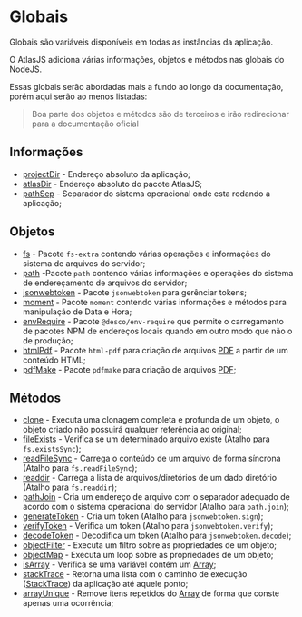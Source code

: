 # Globais

Globais são variáveis disponíveis em todas as instâncias da aplicação.

O AtlasJS adiciona várias informações, objetos e métodos nas globais do NodeJS.

Essas globais serão abordadas mais a fundo ao longo da documentação, porém aqui serão ao menos listadas:

> Boa parte dos objetos e métodos são de terceiros e irão redirecionar para a documentação oficial

## Informações

* [projectDir]() - Endereço absoluto da aplicação;
* [atlasDir]() - Endereço absoluto do pacote AtlasJS;
* [pathSep]() - Separador do sistema operacional onde esta rodando a aplicação;

## Objetos

* [fs](https://www.npmjs.com/package/fs-extra) - Pacote `fs-extra` contendo várias operações e informações do sistema de arquivos do servidor;
* [path](https://nodejs.org/docs/latest/api/path.html) -Pacote `path` contendo várias informações e operações do sistema de endereçamento de arquivos do servidor;
* [jsonwebtoken](https://www.npmjs.com/package/jsonwebtoken) - Pacote `jsonwebtoken` para gerênciar tokens;
* [moment](https://www.npmjs.com/package/moment) - Pacote `moment` contendo várias informações e métodos para manipulação de Data e Hora;
* [envRequire](https://www.npmjs.com/package/@desco/env-require) - Pacote `@desco/env-require` que permite o carregamento de pacotes NPM de endereços locais quando em outro modo que não o de produção;
* [htmlPdf](https://www.npmjs.com/package/html-pdf) - Pacote `html-pdf` para criação de arquivos [PDF](https://pt.wikipedia.org/wiki/Portable_Document_Format) a partir de um conteúdo HTML;
* [pdfMake](https://www.npmjs.com/package/pdfmake) - Pacote `pdfmake` para criação de arquivos [PDF](https://pt.wikipedia.org/wiki/Portable_Document_Format);

## Métodos

* [clone](https://www.npmjs.com/package/clone) - Executa uma clonagem completa e profunda de um objeto, o objeto criado não possuirá qualquer referência ao original;
* [fileExists](https://nodejs.org/api/fs.html#fs_fs_existssync_path) - Verifica se um determinado arquivo existe (Atalho para `fs.existsSync`);
* [readFileSync]() - Carrega o conteúdo de um arquivo de forma síncrona (Atalho para `fs.readFileSync`);
* [readdir](https://nodejs.org/api/fs.html#fs_fs_readfilesync_path_options) - Carrega a lista de arquivos/diretórios de um dado diretório (Atalho para `fs.readdir`);
* [pathJoin](https://nodejs.org/docs/latest/api/path.html#path_path_join_paths) - Cria um endereço de arquivo com o separador adequado de acordo com o sistema operacional do servidor (Atalho para `path.join`);
* [generateToken](https://www.npmjs.com/package/jsonwebtoken#jwtsignpayload-secretorprivatekey-options-callback) - Cria um token (Atalho para `jsonwebtoken.sign`);
* [verifyToken](https://www.npmjs.com/package/jsonwebtoken#jwtverifytoken-secretorpublickey-options-callback) - Verifica um token (Atalho para `jsonwebtoken.verify`);
* [decodeToken](https://www.npmjs.com/package/jsonwebtoken#jwtdecodetoken--options) - Decodifica um token (Atalho para `jsonwebtoken.decode`);
* [objectFilter](https://www.npmjs.com/package/object-filter) - Executa um filtro sobre as propriedades de um objeto;
* [objectMap](https://www.npmjs.com/package/object.map) - Executa um loop sobre as propriedades de um objeto;
* [isArray](https://www.npmjs.com/package/is-array) - Verifica se uma variável contém um [Array](https://developer.mozilla.org/pt-br/docs/Web/JavaScript/Reference/Global_Objects/Array);
* [stackTrace](https://www.npmjs.com/package/stack-trace) - Retorna uma lista com o caminho de execução ([StackTrace](https://en.wikipedia.org/wiki/Stack_trace)) da aplicação até aquele ponto;
* [arrayUnique]() - Remove itens repetidos do [Array](https://developer.mozilla.org/pt-br/docs/Web/JavaScript/Reference/Global_Objects/Array) de forma que conste apenas uma ocorrência;